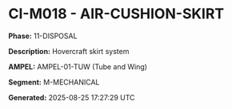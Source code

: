 # CI-M018 - AIR-CUSHION-SKIRT

**Phase:** 11-DISPOSAL

**Description:** Hovercraft skirt system

**AMPEL:** AMPEL-01-TUW (Tube and Wing)

**Segment:** M-MECHANICAL

**Generated:** 2025-08-25 17:27:29 UTC
